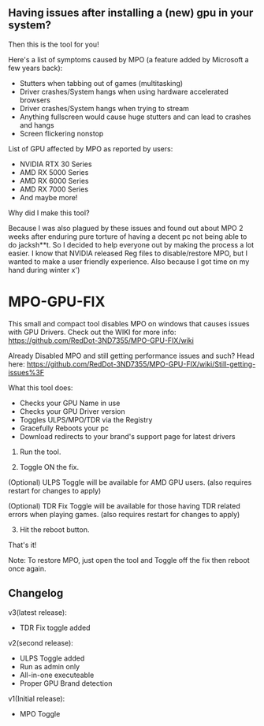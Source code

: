 ## Having issues after installing a (new) gpu in your system?

Then this is the tool for you!

Here's a list of symptoms caused by MPO (a feature added by Microsoft a few years back):
- Stutters when tabbing out of games (multitasking)
- Driver crashes/System hangs when using hardware accelerated browsers
- Driver crashes/System hangs when trying to stream
- Anything fullscreen would cause huge stutters and can lead to crashes and hangs
- Screen flickering nonstop

List of GPU affected by MPO as reported by users:
- NVIDIA RTX 30 Series
- AMD RX 5000 Series
- AMD RX 6000 Series
- AMD RX 7000 Series
- And maybe more!

Why did I make this tool?

Because I was also plagued by these issues and found out about MPO 2 weeks after enduring pure torture of having
a decent pc not being able to do jacksh**t. So I decided to help everyone out by making the process a lot easier.
I know that NVIDIA released Reg files to disable/restore MPO, but I wanted to make a user friendly experience.
Also because I got time on my hand during winter x')

# MPO-GPU-FIX

This small and compact tool disables MPO on windows that causes issues with GPU Drivers.
Check out the WIKI for more info: https://github.com/RedDot-3ND7355/MPO-GPU-FIX/wiki

Already Disabled MPO and still getting performance issues and such?
Head here: https://github.com/RedDot-3ND7355/MPO-GPU-FIX/wiki/Still-getting-issues%3F

What this tool does:
- Checks your GPU Name in use
- Checks your GPU Driver version
- Toggles ULPS/MPO/TDR via the Registry
- Gracefully Reboots your pc
- Download redirects to your brand's support page for latest drivers

1. Run the tool.

2. Toggle ON the fix.

(Optional) ULPS Toggle will be available for AMD GPU users. (also requires restart for changes to apply)

(Optional) TDR Fix Toggle will be available for those having TDR related errors when playing games. (also requires restart for changes to apply)

3. Hit the reboot button.


That's it!

Note: To restore MPO, just open the tool and Toggle off the fix then reboot once again.


## Changelog

v3(latest release):
- TDR Fix toggle added

v2(second release):
- ULPS Toggle added
- Run as admin only
- All-in-one executeable
- Proper GPU Brand detection

v1(Initial release):
- MPO Toggle
